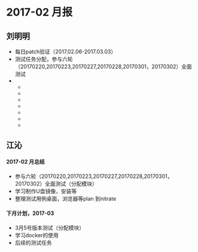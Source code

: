 # 2017-02 月报

## 刘明明
  - 每日patch验证（2017.02.06-2017.03.03）
  - 测试任务分配，参与六轮（20170220,20170223,20170227,20170228,20170301，20170302）全面测试
  - 
    - 
    - 
    - 
    - 
    - 
    - 
    - 


## 江沁
#### 2017-02 月总结
   - 参与六轮（20170220,20170223,20170227,20170228,20170301，20170302）全面测试（分配模块）
   - 学习制作U盘镜像，安装等
   - 整理测试用例桌面，浏览器等plan 到nitrate

#### 下月计划，2017-03

   - 3月5号版本测试（分配模块）
   - 学习docker的使用
   - 后续的测试任务
